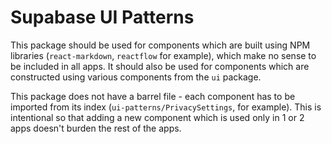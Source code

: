 # Supabase UI Patterns

This package should be used for components which are built using NPM libraries (`react-markdown`, `reactflow` for example),
which make no sense to be included in all apps. It should also be used for components which are constructed using various
components from the `ui` package.

This package does not have a barrel file - each component has to be imported from its index
(`ui-patterns/PrivacySettings`, for example). This is intentional so that adding a new component which is used only in
1 or 2 apps doesn't burden the rest of the apps.
